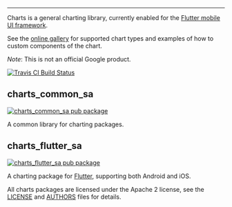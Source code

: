 
---

Charts is a general charting library, currently enabled for the
[Flutter mobile UI framework](https://flutter.io).

See the [online gallery](https://google.github.io/charts/flutter/gallery.html) for supported chart
types and examples of how to custom components of the chart.

*Note*: This is not an official Google product.

[![Travis CI Build Status](https://travis-ci.org/google/charts.svg?branch=master)](https://travis-ci.org/google/charts)

## charts_common_sa

[![charts_common_sa pub package](https://img.shields.io/pub/v/charts_common_sa.svg)](https://pub.dartlang.org/packages/charts_common_sa)

A common library for charting packages.

## charts_flutter_sa

[![charts_flutter_sa pub package](https://img.shields.io/pub/v/charts_flutter_sa.svg)](https://pub.dartlang.org/packages/charts_flutter_sa)

A charting package for [Flutter](https://flutter.io), supporting both Android
and iOS.

All charts packages are licensed under the Apache 2 license, see the
[LICENSE](LICENSE) and [AUTHORS](AUTHORS) files for details.
